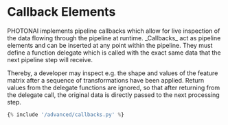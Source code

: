 <h1>Callback Elements</h1>
PHOTONAI implements pipeline callbacks which allow for live inspection of the data flowing through the 
pipeline at runtime. _Callbacks_ act as pipeline elements and can be inserted at any point within the pipeline. 
They must define a function delegate which is called with the exact same data that the next pipeline step will receive. 

Thereby, a developer may inspect e.g. the shape and values of the feature matrix after a sequence of 
transformations have been applied. Return values from the delegate functions are ignored, 
so that after returning from the delegate call, the original data is directly passed to the next processing step.

```python
{% include '/advanced/callbacks.py' %}
```
